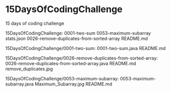 # 15DaysOfCodingChallenge
15 days of coding challenge 

15DaysOfCodingChallenge:
0001-two-sum				  0053-maximum-subarray  stats.json
0026-remove-duplicates-from-sorted-array  README.md

15DaysOfCodingChallenge/0001-two-sum:
0001-two-sum.java  README.md

15DaysOfCodingChallenge/0026-remove-duplicates-from-sorted-array:
0026-remove-duplicates-from-sorted-array.java  README.md  remove_duplicates.jpg

15DaysOfCodingChallenge/0053-maximum-subarray:
0053-maximum-subarray.java  Maximum_Subarray.jpg  README.md
